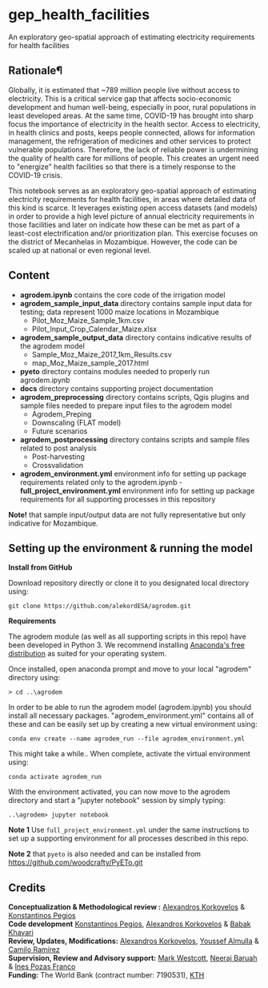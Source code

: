 # gep_health_facilities
An exploratory geo-spatial approach of estimating electricity requirements for health facilities

## Rationale¶

Globally, it is estimated that ~789 million people live without access to electricity. This is a critical service gap that affects socio-economic development and human well-being, especially in poor, rural populations in least developed areas. 
At the same time, COVID-19 has brought into sharp focus the importance of electricity in the health sector. Access to electricity, in health clinics and posts, keeps people connected, allows for information management, the refrigeration of medicines and other services to protect vulnerable populations. Therefore, the lack of reliable power is undermining the quality of health care for millions of people. This creates an urgent need to "energize" health facilities so that there is a timely response to the COVID-19 crisis.

This notebook serves as an exploratory geo-spatial approach of estimating electricity requirements for health facilities, in areas where detailed data of this kind is scarce. It leverages existing open access datasets (and models) in order to provide a high level picture of annual electricity requirements in those facilities and later on indicate how these can be met as part of a least-cost electrification and/or prioritization plan.
This exercise focuses on the district of Mecanhelas in Mozambique. However, the code can be scaled up at national or even regional level.


## Content

- **agrodem.ipynb** contains the core code of the irrigation model
- **agrodem_sample_input_data** directory contains sample input data for testing; data represent 1000 maize locations in Mozambique
	- Pilot_Moz_Maize_Sample_1km.csv
	- Pilot_Input_Crop_Calendar_Maize.xlsx
- **agrodem_sample_output_data** directory contains indicative results of the agrodem model
	- Sample_Moz_Maize_2017_1km_Results.csv
	- map_Moz_Maize_sample_2017.html
- **pyeto** directory contains modules needed to properly run agrodem.ipynb
- **docs** directory contains supporting project documentation
- **agrodem_preprocessing** directory contains scripts, Qgis plugins and sample files needed to prepare input files to the agrodem model
	- Agrodem_Preping
	- Downscaling (FLAT model)
	- Future scenarios
- **agrodem_postprocessing** directory contains scripts and sample files related to post analysis 
	- Post-harvesting
	- Crossvalidation
- **agrodem_environment.yml** environment info for setting up package requirements related only to the agrodem.ipynb
-**full_project_environment.yml** environment info for setting up package requirements for all supporting processes in this repository

**Note!** that sample input/output data are not fully representative but only indicative for Mozambique.

## Setting up the environment & running the model

**Install from GitHub**

Download repository directly or clone it to you designated local directory using:

```
git clone https://github.com/alekordESA/agrodem.git
```

**Requirements**

The agrodem module (as well as all supporting scripts in this repo) have been developed in Python 3. We recommend installing [Anaconda's free distribution](https://www.anaconda.com/distribution/) as suited for your operating system. 

Once installed, open anaconda prompt and move to your local "agrodem" directory using:

```
> cd ..\agrodem
```

In order to be able to run the agrodem model (agrodem.ipynb) you should install all necessary packages. "agrodem_environment.yml" contains all of these and can be easily set up by creating a new virtual environment using:

```
conda env create --name agrodem_run --file agrodem_environment.yml
```

This might take a while.. When complete, activate the virtual environment using:

```
conda activate agrodem_run 
```

With the environment activated, you can now move to the agrodem directory and start a "jupyter notebook" session by simply typing:

```
..\agrodem> jupyter notebook 
```

**Note 1** Use ```full_project_environment.yml``` under the same instructions to set up a supporting environment for all processes described in this repo.

**Note 2** that ```pyeto``` is also needed and can be installed from https://github.com/woodcrafty/PyETo.git


## Credits

**Conceptualization & Methodological review :** [Alexandros Korkovelos](https://github.com/akorkovelos) & [Konstantinos Pegios](https://github.com/kopegios)<br />
**Code development** [Konstantinos Pegios](https://github.com/kopegios), [Alexandros Korkovelos](https://github.com/akorkovelos) & [Babak Khavari](https://github.com/babakkhavari)<br />
**Review, Updates, Modifications:** [Alexandros Korkovelos](https://github.com/akorkovelos), [Youssef Almulla](https://github.com/JZF07) & [Camilo Ramírez](https://github.com/camiloramirezgo) <br />
**Supervision, Review and Advisory support:** [Mark Westcott](https://www.vivideconomics.com/mark-westcott/), [Neeraj Baruah](https://www.vivideconomics.com/neeraj-baruah/) & [Ines Pozas Franco](https://www.vivideconomics.com/ines-pozas-franco/) <br />
**Funding:** The World Bank (contract number: 7190531), [KTH](https://www.kth.se/en/itm/inst/energiteknik/forskning/desa/welcome-to-the-unit-of-energy-systems-analysis-kth-desa-1.197296)

